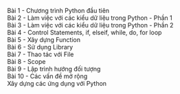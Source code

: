 Bài 1 - Chương trình Python đầu tiên
<br>
Bài 2 - Làm việc với các kiểu dữ liệu trong Python - Phần 1
<br>
Bài 3 - Làm việc với các kiểu dữ liệu trong Python - Phần 2
<br>
Bài 4 - Control Statements, if, elseif, while, do, for loop
<br>
Bài 5 - Xây dựng Function
<br>
Bài 6 - Sử dụng Library 
<br>
Bài 7 - Thao tác với File
<br>
Bài 8 - Scope
<br>
Bài 9 - Lập trình hướng đối tượng
<br>
Bài 10 - Các vấn đề mở rộng
<br>
Xây dựng các ứng dụng với Python